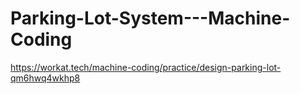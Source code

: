 # Parking-Lot-System---Machine-Coding
https://workat.tech/machine-coding/practice/design-parking-lot-qm6hwq4wkhp8